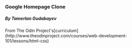<h3>Google Homepage Clone</h3>
<h5>By Tamerlan Gudabayev</h5>
<p>From The Odin Project's[curriculum]
(http://www.theodinproject.com/courses/web-development-101/lessons/html-css)</p>
